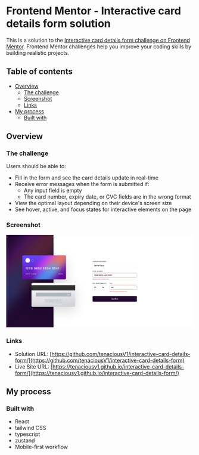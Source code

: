 # Frontend Mentor - Interactive card details form solution

This is a solution to the [Interactive card details form challenge on Frontend Mentor](https://www.frontendmentor.io/challenges/interactive-card-details-form-XpS8cKZDWw). Frontend Mentor challenges help you improve your coding skills by building realistic projects.

## Table of contents

- [Overview](#overview)
  - [The challenge](#the-challenge)
  - [Screenshot](#screenshot)
  - [Links](#links)
- [My process](#my-process)
  - [Built with](#built-with)

## Overview

### The challenge

Users should be able to:

- Fill in the form and see the card details update in real-time
- Receive error messages when the form is submitted if:
  - Any input field is empty
  - The card number, expiry date, or CVC fields are in the wrong format
- View the optimal layout depending on their device's screen size
- See hover, active, and focus states for interactive elements on the page

### Screenshot

![](./screenshot.jpg)

### Links

- Solution URL: [https://github.com/tenaciousV1/interactive-card-details-form/](https://github.com/tenaciousV1/interactive-card-details-form)
- Live Site URL: [https://tenaciousv1.github.io/interactive-card-details-form/](https://tenaciousv1.github.io/interactive-card-details-form/)

## My process

### Built with

- React
- tailwind CSS
- typescript
- zustand
- Mobile-first workflow
